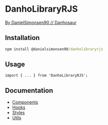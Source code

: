 # DanhoLibraryRJS

[By DanielSimonsen90 // Danhosaur](https://github.com/DanielSimonsen90)

## Installation

```cmd
npm install @danielsimonsen90/danholibraryrjs
```

## Usage

```tsx
import { ... } from 'DanhoLibraryRJS';
```

## Documentation

* [Components](/docs/Components/index.md)
* [Hooks](/docs/Hooks/index.md)
* [Styles](/docs/Styles/index.md)
* [Utils](/docs/Utils/index.md)